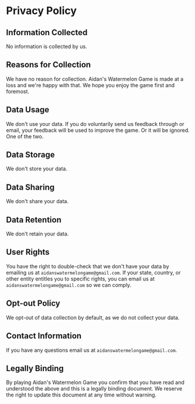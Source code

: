 # Privacy Policy

## Information Collected

No information is collected by us.

## Reasons for Collection

We have no reason for collection. Aidan's Watermelon Game is made at a loss and we're happy with that. We hope you enjoy the game first and foremost.

## Data Usage

We don't use your data. If you do voluntarily send us feedback through or email, your feedback will be used to improve the game. Or it will be ignored. One of the two.

## Data Storage

We don't store your data.

## Data Sharing

We don't share your data.

## Data Retention

We don't retain your data.

## User Rights

You have the right to double-check that we don't have your data by emailing us at `aidanswatermelongame@gmail.com`. If your state, country, or other entity entitles you to specific rights, you can email us at `aidanswatermelongame@gmail.com` so we can comply.

## Opt-out Policy

We opt-out of data collection by default, as we do not collect your data.

## Contact Information

If you have any questions email us at `aidanswatermelongame@gmail.com`. 

## Legally Binding

By playing Aidan's Watermelon Game you confirm that you have read and understood the above and this is a legally binding document. We reserve the right to update this document at any time without warning.
